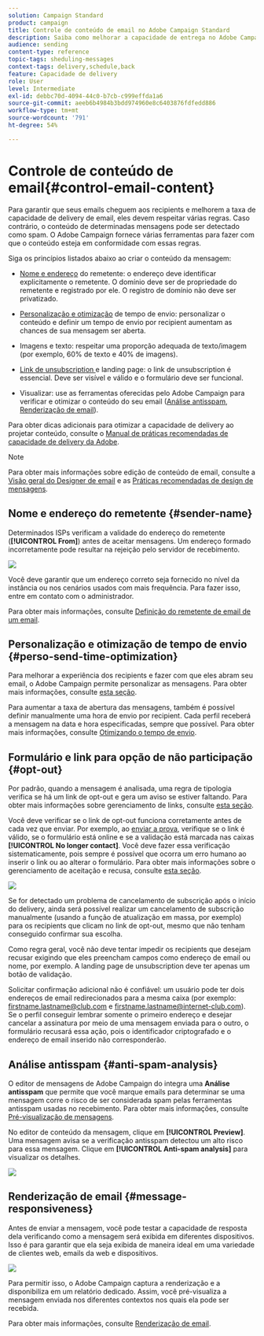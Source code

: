 ```yaml
---
solution: Campaign Standard
product: campaign
title: Controle de conteúdo de email no Adobe Campaign Standard
description: Saiba como melhorar a capacidade de entrega no Adobe Campaign Standard ao editar seu conteúdo de email.
audience: sending
content-type: reference
topic-tags: sheduling-messages
context-tags: delivery,schedule,back
feature: Capacidade de delivery
role: User
level: Intermediate
exl-id: debbc70d-4094-44c0-b7cb-c999effda1a6
source-git-commit: aeeb6b4984b3bdd974960e8c6403876fdfedd886
workflow-type: tm+mt
source-wordcount: '791'
ht-degree: 54%

---
```


# Controle de conteúdo de email{#control-email-content}

<!--TO KEEP because specific to Campaign-->

Para garantir que seus emails cheguem aos recipients e melhorem a taxa de capacidade de delivery de email, eles devem respeitar várias regras. Caso contrário, o conteúdo de determinadas mensagens pode ser detectado como spam. O Adobe Campaign fornece várias ferramentas para fazer com que o conteúdo esteja em conformidade com essas regras.

Siga os princípios listados abaixo ao criar o conteúdo da mensagem:

* [Nome e endereço](#sender-name) do remetente: o endereço deve identificar explicitamente o remetente. O domínio deve ser de propriedade do remetente e registrado por ele. O registro de domínio não deve ser privatizado.

   <!--**Subject**: Avoid excessive capitalization and punctuation, and words that are frequently used by spammers ("Win", "Free", etc.).-->
* [Personalização e otimização](#perso-send-time-optimization) de tempo de envio: personalizar o conteúdo e definir um tempo de envio por recipient aumentam as chances de sua mensagem ser aberta.
* Imagens e texto: respeitar uma proporção adequada de texto/imagem (por exemplo, 60% de texto e 40% de imagens).
* [Link de unsubscription ](#opt-out) e landing page: o link de unsubscription é essencial. Deve ser visível e válido e o formulário deve ser funcional.
* Visualizar: use as ferramentas oferecidas pelo Adobe Campaign para verificar e otimizar o conteúdo do seu email ([Análise antisspam](#anti-spam-analysis), [Renderização de email](#message-responsiveness)).

Para obter dicas adicionais para otimizar a capacidade de delivery ao projetar conteúdo, consulte o [Manual de práticas recomendadas de capacidade de delivery da Adobe](https://experienceleague.adobe.com/docs/deliverability-learn/deliverability-best-practice-guide/content-best-practices-for-optimal-delivery.html?lang=pt-BR).

>[!NOTE]
>
>Para obter mais informações sobre edição de conteúdo de email, consulte a [Visão geral do Designer de email](../../designing/using/designing-content-in-adobe-campaign.md) e as [Práticas recomendadas de design de mensagens](../../designing/using/designing-content-in-adobe-campaign.md#content-design-best-practices).

## Nome e endereço do remetente {#sender-name}

Determinados ISPs verificam a validade do endereço do remetente (**[!UICONTROL From]**) antes de aceitar mensagens. Um endereço formado incorretamente pode resultar na rejeição pelo servidor de recebimento.

![](assets/delivery_content_edition16.png)

Você deve garantir que um endereço correto seja fornecido no nível da instância ou nos cenários usados com mais frequência. Para fazer isso, entre em contato com o administrador.

Para obter mais informações, consulte [Definição do remetente de email de um email](../../designing/using/subject-line.md#email-sender).

## Personalização e otimização de tempo de envio {#perso-send-time-optimization}

Para melhorar a experiência dos recipients e fazer com que eles abram seu email, o Adobe Campaign permite personalizar as mensagens. Para obter mais informações, consulte [esta seção](../../designing/using/personalization.md).

Para aumentar a taxa de abertura das mensagens, também é possível definir manualmente uma hora de envio por recipient. Cada perfil receberá a mensagem na data e hora especificadas, sempre que possível. Para obter mais informações, consulte [Otimizando o tempo de envio](../../sending/using/optimizing-the-sending-time.md).

## Formulário e link para opção de não participação {#opt-out}

Por padrão, quando a mensagem é analisada, uma regra de tipologia verifica se há um link de opt-out e gera um aviso se estiver faltando. Para obter mais informações sobre gerenciamento de links, consulte [esta seção](../../designing/using/links.md).

Você deve verificar se o link de opt-out funciona corretamente antes de cada vez que enviar. Por exemplo, ao [enviar a prova](../../sending/using/sending-proofs.md), verifique se o link é válido, se o formulário está online e se a validação está marcada nas caixas **[!UICONTROL No longer contact]**. Você deve fazer essa verificação sistematicamente, pois sempre é possível que ocorra um erro humano ao inserir o link ou ao alterar o formulário. Para obter mais informações sobre o gerenciamento de aceitação e recusa, consulte [esta seção](../../audiences/using/managing-opt-in-and-opt-out-in-campaign.md).

![](assets/optin_landingpage_3.png)

Se for detectado um problema de cancelamento de subscrição após o início do delivery, ainda será possível realizar um cancelamento de subscrição manualmente (usando a função de atualização em massa, por exemplo) para os recipients que clicam no link de opt-out, mesmo que não tenham conseguido confirmar sua escolha.

Como regra geral, você não deve tentar impedir os recipients que desejam recusar exigindo que eles preencham campos como endereço de email ou nome, por exemplo. A landing page de unsubscription deve ter apenas um botão de validação.

Solicitar confirmação adicional não é confiável: um usuário pode ter dois endereços de email redirecionados para a mesma caixa (por exemplo: firstname.lastname@club.com e firstname.lastname@internet-club.com). Se o perfil conseguir lembrar somente o primeiro endereço e desejar cancelar a assinatura por meio de uma mensagem enviada para o outro, o formulário recusará essa ação, pois o identificador criptografado e o endereço de email inserido não corresponderão.

## Análise antisspam {#anti-spam-analysis}

O editor de mensagens de Adobe Campaign do integra uma **Análise antisspam** que permite que você marque emails para determinar se uma mensagem corre o risco de ser considerada spam pelas ferramentas antisspam usadas no recebimento. Para obter mais informações, consulte [Pré-visualização de mensagens](../../sending/using/previewing-messages.md).

No editor de conteúdo da mensagem, clique em **[!UICONTROL Preview]**. Uma mensagem avisa se a verificação antisspam detectou um alto risco para essa mensagem. Clique em **[!UICONTROL Anti-spam analysis]** para visualizar os detalhes.

![](assets/sending_anti-spam_analysis.png)

## Renderização de email {#message-responsiveness}

Antes de enviar a mensagem, você pode testar a capacidade de resposta dela verificando como a mensagem será exibida em diferentes dispositivos. Isso é para garantir que ela seja exibida de maneira ideal em uma variedade de clientes web, emails da web e dispositivos.

![](assets/inbox_rendering_report_3.png)

Para permitir isso, o Adobe Campaign captura a renderização e a disponibiliza em um relatório dedicado. Assim, você pré-visualiza a mensagem enviada nos diferentes contextos nos quais ela pode ser recebida.

Para obter mais informações, consulte [Renderização de email](../../sending/using/email-rendering.md).

